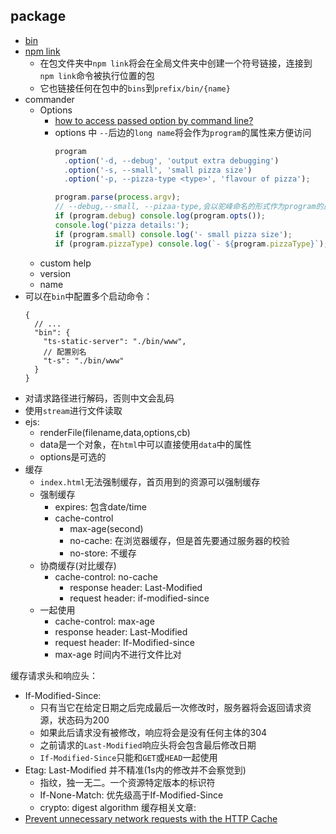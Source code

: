 ## package
* [bin](https://docs.npmjs.com/files/package.json#bin)
* [npm link](https://docs.npmjs.com/cli-commands/link.html)
  * 在包文件夹中`npm link`将会在全局文件夹中创建一个符号链接，连接到`npm link`命令被执行位置的包
  * 它也链接任何在包中的`bins`到`prefix/bin/{name}`
* commander
  * Options
    * [how to access passed option by command line?](https://github.com/tj/commander.js/#common-option-types-boolean-and-value)
    * options 中 `--`后边的`long name`将会作为`program`的属性来方便访问
        ```javascript
        program
          .option('-d, --debug', 'output extra debugging')
          .option('-s, --small', 'small pizza size')
          .option('-p, --pizza-type <type>', 'flavour of pizza');
        
        program.parse(process.argv);
        // --debug,--small, --pizaa-type,会以驼峰命名的形式作为program的属性
        if (program.debug) console.log(program.opts());
        console.log('pizza details:');
        if (program.small) console.log('- small pizza size');
        if (program.pizzaType) console.log(`- ${program.pizzaType}`);
        ```
  * custom help
  * version
  * name
* 可以在`bin`中配置多个启动命令：
    ```text
    {
      // ...
      "bin": {
        "ts-static-server": "./bin/www",
        // 配置别名
        "t-s": "./bin/www"
      }
    }
    ```
* 对请求路径进行解码，否则中文会乱码
* 使用`stream`进行文件读取
* ejs:
  * renderFile(filename,data,options,cb)
  * data是一个对象，在`html`中可以直接使用`data`中的属性
  * options是可选的
* 缓存
  * `index.html`无法强制缓存，首页用到的资源可以强制缓存
  * 强制缓存
    * expires: 包含date/time
    * cache-control
      * max-age(second)
      * no-cache: 在浏览器缓存，但是首先要通过服务器的校验
      * no-store: 不缓存
  * 协商缓存(对比缓存)
    * cache-control: no-cache
      * response header: Last-Modified
      * request header: if-modified-since
  * 一起使用
    * cache-control: max-age
    * response header: Last-Modified
    * request header: If-Modified-since
    * max-age 时间内不进行文件比对
      
缓存请求头和响应头： 
* If-Modified-Since: 
  * 只有当它在给定日期之后完成最后一次修改时，服务器将会返回请求资源，状态码为200
  * 如果此后请求没有被修改，响应将会是没有任何主体的304
  * 之前请求的`Last-Modified`响应头将会包含最后修改日期
  * `If-Modified-Since`只能和`GET`或`HEAD`一起使用
* Etag: Last-Modified 并不精准(1s内的修改并不会察觉到)
  * 指纹，独一无二。一个资源特定版本的标识符
  * If-None-Match: 优先级高于If-Modified-Since
  * crypto: digest algorithm
缓存相关文章:
* [Prevent unnecessary network requests with the HTTP Cache](https://web.dev/http-cache/)
